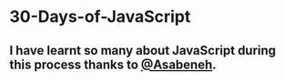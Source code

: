 # 30-Days-of-JavaScript

## I have learnt so many about JavaScript during this process thanks to [@Asabeneh](https://github.com/Asabeneh). 
